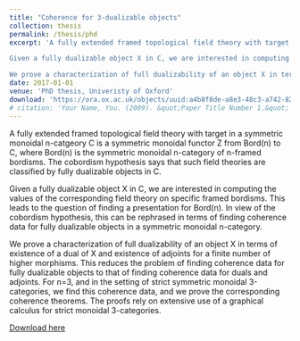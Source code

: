 ```yaml
---
title: "Coherence for 3-dualizable objects"
collection: thesis
permalink: /thesis/phd
excerpt: 'A fully extended framed topological field theory with target in a symmetric monoidal n-catgeory C is a symmetric monoidal functor Z from Bord(n) to C, where Bord(n) is the symmetric monoidal n-category of n-framed bordisms. The cobordism hypothesis says that such field theories are classified by fully dualizable objects in C.

Given a fully dualizable object X in C, we are interested in computing the values of the corresponding field theory on specific framed bordisms. This leads to the question of finding a presentation for Bord(n). In view of the cobordism hypothesis, this can be rephrased in terms of finding coherence data for fully dualizable objects in a symmetric monoidal n-category.

We prove a characterization of full dualizability of an object X in terms of existence of a dual of X and existence of adjoints for a finite number of higher morphisms. This reduces the problem of finding coherence data for fully dualizable objects to that of finding coherence data for duals and adjoints. For n=3, and in the setting of strict symmetric monoidal 3-categories, we find this coherence data, and we prove the corresponding coherence theorems. The proofs rely on extensive use of a graphical calculus for strict monoidal 3-categories.'
date: 2017-01-01
venue: 'PhD thesis, Univeristy of Oxford'
download: 'https://ora.ox.ac.uk/objects/uuid:a4b8f8de-a8e3-48c3-a742-82316a7bd8eb'
# citation: 'Your Name, You. (2009). &quot;Paper Title Number 1.&quot; <i>Journal 1</i>. 1(1).'
---
```

A fully extended framed topological field theory with target in a symmetric monoidal n-catgeory C is a symmetric monoidal functor Z from Bord(n) to C, where Bord(n) is the symmetric monoidal n-category of n-framed bordisms. The cobordism hypothesis says that such field theories are classified by fully dualizable objects in C.

Given a fully dualizable object X in C, we are interested in computing the values of the corresponding field theory on specific framed bordisms. This leads to the question of finding a presentation for Bord(n). In view of the cobordism hypothesis, this can be rephrased in terms of finding coherence data for fully dualizable objects in a symmetric monoidal n-category.

We prove a characterization of full dualizability of an object X in terms of existence of a dual of X and existence of adjoints for a finite number of higher morphisms. This reduces the problem of finding coherence data for fully dualizable objects to that of finding coherence data for duals and adjoints. For n=3, and in the setting of strict symmetric monoidal 3-categories, we find this coherence data, and we prove the corresponding coherence theorems. The proofs rely on extensive use of a graphical calculus for strict monoidal 3-categories.

[Download here](https://ora.ox.ac.uk/objects/uuid:a4b8f8de-a8e3-48c3-a742-82316a7bd8eb)
